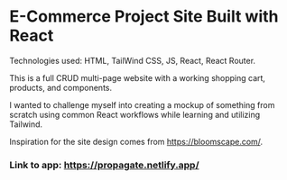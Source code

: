# E-Commerce Project Site Built with React

Technologies used: HTML, TailWind CSS, JS, React, React Router.

This is a full CRUD multi-page website with a working shopping cart, products, and components.

I wanted to challenge myself into creating a mockup of something from scratch using common React workflows while learning and utilizing Tailwind. 

Inspiration for the site design comes from https://bloomscape.com/.

### Link to app: https://propagate.netlify.app/
